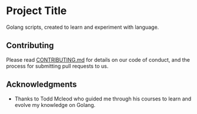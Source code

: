 # Project Title
Golang scripts, created to learn and experiment with language.

## Contributing

Please read [CONTRIBUTING.md](https://gist.github.com/PurpleBooth/b24679402957c63ec426) for details on our code of conduct, and the process for submitting pull requests to us.

## Acknowledgments

* Thanks to Todd Mcleod who guided me through his courses to learn and evolve my knowledge on Golang.
